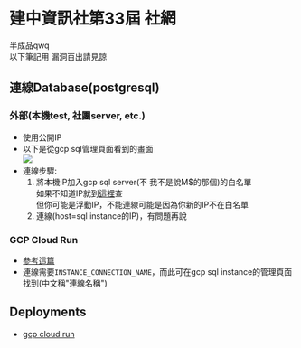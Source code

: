 # 建中資訊社第33屆 社網  
半成品qwq  
以下筆記用 漏洞百出請見諒
## 連線Database(postgresql)
### 外部(本機test, 社團server, etc.)  
* 使用公開IP  
* 以下是從gcp sql管理頁面看到的畫面  
![](https://i.imgur.com/15hK4xn.png)  
* 連線步驟:  
    1. 將本機IP加入gcp sql server(不 我不是說M$的那個)的白名單  
        如果不知道IP就到[這裡](https://www.whatismyip.com.tw/)查  
        但你可能是浮動IP，不能連線可能是因為你新的IP不在白名單  
    2. 連線(host=sql instance的IP)，有問題再說  
### GCP Cloud Run
* [參考這篇](https://cloud.google.com/sql/docs/postgres/connect-run)  
* 連線需要`INSTANCE_CONNECTION_NAME`，而此可在gcp sql instance的管理頁面找到(中文稱"連線名稱")

## Deployments  
* [gcp cloud run](https://infor33rd-vqf5pcbabq-de.a.run.app/)  